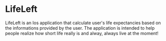 # LifeLeft
LifeLeft is an Ios application that calculate user's life expectancies based on the informations provided by the user. The application is intended to help people realize how short life really is and alway, always live at the moment!
